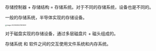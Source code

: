 存储控制器 + 存储结构 = 存储系统。对于不同的存储系统，设备也是不同的。

一般的存储系统，半导体实现的存储设备。

<img src="https://typra-pictures.oss-cn-beijing.aliyuncs.com/imgs/image-20230608221803830.png" alt="image-20230608221803830" style="zoom: 33%;" />

对于磁盘实现的存储设备，通过多层磁盘片 + 磁头组成的。



存储系统 和 软件之间的交互使用文件系统和内存系统。